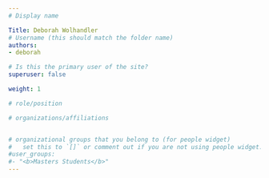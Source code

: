```yaml
---
# Display name

Title: Deborah Wolhandler
# Username (this should match the folder name)
authors:
- deborah

# Is this the primary user of the site?
superuser: false

weight: 1

# role/position

# organizations/affiliations


# organizational groups that you belong to (for people widget)
#   set this to `[]` or comment out if you are not using people widget.
#user_groups:
#- "<b>Masters Students</b>"
---
```


